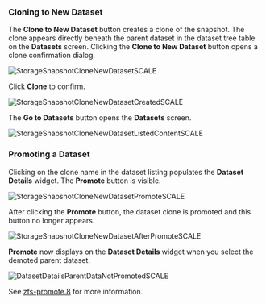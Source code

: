 &NewLine;

### Cloning to New Dataset

The **Clone to New Dataset** button creates a clone of the snapshot. The clone appears directly beneath the parent dataset in the dataset tree table on the **Datasets** screen. Clicking the **Clone to New Dataset** button opens a clone confirmation dialog.

![StorageSnapshotCloneNewDatasetSCALE](/images/SCALE/22.12/StorageSnapshotCloneNewDatasetSCALE.png "Clone Snapshot to New Dataset")

Click **Clone** to confirm.

![StorageSnapshotCloneNewDatasetCreatedSCALE](/images/SCALE/22.12/StorageSnapshotCloneNewDatasetCreatedSCALE.png "Clone Successfully Created")

The **Go to Datasets** button opens the **Datasets** screen. 

![StorageSnapshotCloneNewDatasetListedContentSCALE](/images/SCALE/22.12/StorageSnapshotCloneNewDatasetListedContentSCALE.png "Dataset Listing with Clone")

### Promoting a Dataset

Clicking on the clone name in the dataset listing populates the **Dataset Details** widget. The **Promote** button is visible.

![StorageSnapshotCloneNewDatasetPromoteSCALE](/images/SCALE/22.12/StorageSnapshotCloneNewDatasetPromoteSCALE.png "Clone Promote Button")

After clicking the **Promote** button, the dataset clone is promoted and this button no longer appears. 

![StorageSnapshotCloneNewDatasetAfterPromoteSCALE](/images/SCALE/22.12/StorageSnapshotCloneNewDatasetAfterPromoteSCALE.png "Clone After Promotion")

**Promote** now displays on the **Dataset Details** widget when you select the demoted parent dataset.

![DatasetDetailsParentDataNotPromotedSCALE](/images/SCALE/22.12/DatasetDetailsParentDataNotPromotedSCALE.png "Demoted Volume Promote Button")

See [zfs-promote.8](https://openzfs.github.io/openzfs-docs/man/8/zfs-promote.8.html) for more information.
